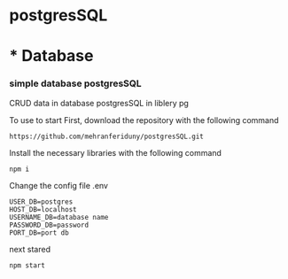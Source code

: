 # postgresSQL
# * Database
### simple database postgresSQL
CRUD data in database postgresSQL in liblery pg

To use to start
First, download the repository with the following command

```
https://github.com/mehranferiduny/postgresSQL.git
```

Install the necessary libraries with the following command
```
npm i
```
Change the config file .env

```
USER_DB=postgres
HOST_DB=localhost
USERNAME_DB=database name
PASSWORD_DB=password
PORT_DB=port db
```

next stared

```
npm start
```
